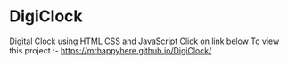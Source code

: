 # DigiClock
Digital Clock using HTML CSS and JavaScript
Click on link below To view this project :-
https://mrhappyhere.github.io/DigiClock/
